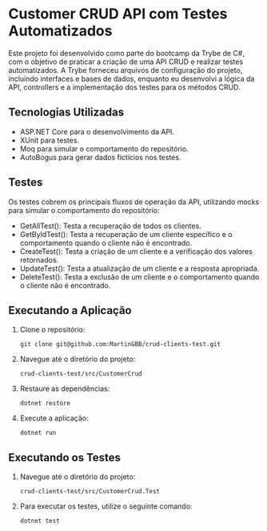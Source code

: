 # Customer CRUD API com Testes Automatizados
Este projeto foi desenvolvido como parte do bootcamp da Trybe de C#, com o objetivo de praticar a criação de uma API CRUD e realizar testes automatizados.
A Trybe forneceu arquivos de configuração do projeto, incluindo interfaces e bases de dados, enquanto eu desenvolvi a lógica da API, controllers e a implementação dos testes para os métodos CRUD.

## Tecnologias Utilizadas
- ASP.NET Core para o desenvolvimento da API.
- XUnit para testes.
- Moq para simular o comportamento do repositório.
- AutoBogus para gerar dados fictícios nos testes.

## Testes
Os testes cobrem os principais fluxos de operação da API, utilizando mocks para simular o comportamento do repositório:

- GetAllTest(): Testa a recuperação de todos os clientes.
- GetByIdTest(): Testa a recuperação de um cliente específico e o comportamento quando o cliente não é encontrado.
- CreateTest(): Testa a criação de um cliente e a verificação dos valores retornados.
- UpdateTest(): Testa a atualização de um cliente e a resposta apropriada.
- DeleteTest(): Testa a exclusão de um cliente e o comportamento quando o cliente não é encontrado.

## Executando a Aplicação
1. Clone o repositório:
    ```
    git clone git@github.com:MartinGBB/crud-clients-test.git
    ```
2. Navegue até o diretório do projeto:
    ```
    crud-clients-test/src/CustomerCrud
    ```
3. Restaure as dependências:
    ```
    dotnet restore
    ```
4. Execute a aplicação:
    ```
    dotnet run
    ```

## Executando os Testes

1. Navegue até o diretório do projeto:
    ```
    crud-clients-test/src/CustomerCrud.Test
    ```
2. Para executar os testes, utilize o seguinte comando:
    ```
    dotnet test
    ```